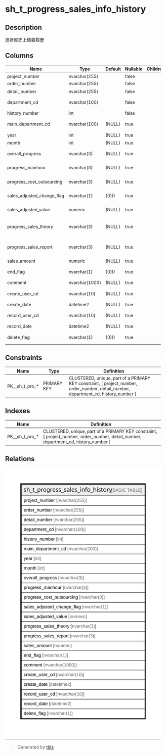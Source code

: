 # sh_t_progress_sales_info_history

## Description

進捗度売上情報履歴

## Columns

| Name | Type | Default | Nullable | Children | Parents | Comment |
| ---- | ---- | ------- | -------- | -------- | ------- | ------- |
| project_number | nvarchar(255) |  | false |  |  | PRNo. |
| order_number | nvarchar(255) |  | false |  |  | 受注No. |
| detail_number | nvarchar(255) |  | false |  |  | 明細No. |
| department_cd | nvarchar(100) |  | false |  |  | 部署コード |
| history_number | int |  | false |  |  | 履歴番号 |
| main_department_cd | nvarchar(100) | (NULL) | true |  |  | 主担当部署コード |
| year | int | (NULL) | true |  |  | 年 |
| month | int | (NULL) | true |  |  | 月 |
| overall_progress | nvarchar(3) | (NULL) | true |  |  | 全体進捗度 |
| progress_manhour | nvarchar(3) | (NULL) | true |  |  | 工数進捗度 |
| progress_cost_outsourcing | nvarchar(3) | (NULL) | true |  |  | 外注費進捗度 |
| sales_adjusted_change_flag | nvarchar(1) | ((0)) | true |  |  | 売上調有無 |
| sales_adjusted_value | numeric | (NULL) | true |  |  | 売上調整値 |
| progress_sales_theory | nvarchar(3) | (NULL) | true |  |  | 進捗度売上（理論値） |
| progress_sales_report | nvarchar(3) | (NULL) | true |  |  | 進捗度売上（報告値) |
| sales_amount | numeric | (NULL) | true |  |  | 売上金額 |
| end_flag | nvarchar(1) | ((0)) | true |  |  | 終了フラグ |
| comment | nvarchar(1000) | (NULL) | true |  |  | コメント |
| create_user_cd | nvarchar(10) | (NULL) | true |  |  | 作成者コード |
| create_date | datetime2 | (NULL) | true |  |  | 作成日時 |
| record_user_cd | nvarchar(10) | (NULL) | true |  |  | 更新者コード |
| record_date | datetime2 | (NULL) | true |  |  | 更新日時 |
| delete_flag | nvarchar(1) | ((0)) | true |  |  | 削除フラグ |

## Constraints

| Name | Type | Definition |
| ---- | ---- | ---------- |
| PK__sh_t_pro_* | PRIMARY KEY | CLUSTERED, unique, part of a PRIMARY KEY constraint, [ project_number, order_number, detail_number, department_cd, history_number ] |

## Indexes

| Name | Definition |
| ---- | ---------- |
| PK__sh_t_pro_* | CLUSTERED, unique, part of a PRIMARY KEY constraint, [ project_number, order_number, detail_number, department_cd, history_number ] |

## Relations

![er](sh_t_progress_sales_info_history.svg)

---

> Generated by [tbls](https://github.com/k1LoW/tbls)
